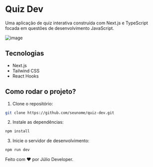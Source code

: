 # Quiz Dev
Uma aplicação de quiz interativa construída com Next.js e TypeScript focada em questões de desenvolvimento JavaScript.

![image](https://github.com/user-attachments/assets/be8d99e4-14b0-4c55-a429-96362062dcad)

## Tecnologias
- Next.js
- Tailwind CSS
- React Hooks

## Como rodar o projeto?
1. Clone o repositório:
```bash
git clone https://github.com/seunome/quiz-dev.git
```

2. Instale as dependências:
```bash
npm install
```

3. Inicie o servidor de desenvolvimento:
```bash
npm run dev
```

Feito com ❤️ por Júlio Developer.

